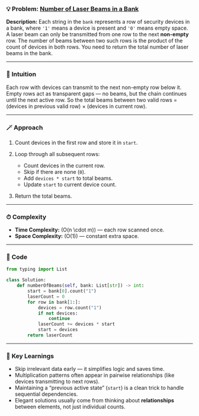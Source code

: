 ### 💡 **Problem:** [Number of Laser Beams in a Bank](https://leetcode.com/problems/number-of-laser-beams-in-a-bank/description/)

**Description:**
Each string in the `bank` represents a row of security devices in a bank, where `'1'` means a device is present and `'0'` means empty space.
A laser beam can only be transmitted from one row to the next **non-empty** row.
The number of beams between two such rows is the product of the count of devices in both rows.
You need to return the total number of laser beams in the bank.

---

### 🧠 **Intuition**

Each row with devices can transmit to the next non-empty row below it.
Empty rows act as transparent gaps — no beams, but the chain continues until the next active row.
So the total beams between two valid rows = (devices in previous valid row) × (devices in current row).

---

### 🪄 **Approach**

1. Count devices in the first row and store it in `start`.
2. Loop through all subsequent rows:

   * Count devices in the current row.
   * Skip if there are none (`0`).
   * Add `devices * start` to total beams.
   * Update `start` to current device count.
3. Return the total beams.

---

### ⏱ **Complexity**

* **Time Complexity:** (O(n \cdot m)) — each row scanned once.
* **Space Complexity:** (O(1)) — constant extra space.

---

### 🧩 **Code**

```python
from typing import List

class Solution:
    def numberOfBeams(self, bank: List[str]) -> int:       
        start = bank[0].count("1")
        laserCount = 0
        for row in bank[1:]:
            devices = row.count("1")
            if not devices:
                continue
            laserCount += devices * start
            start = devices
        return laserCount
```

---

### 🧭 **Key Learnings**

* Skip irrelevant data early — it simplifies logic and saves time.
* Multiplication patterns often appear in pairwise relationships (like devices transmitting to next rows).
* Maintaining a “previous active state” (`start`) is a clean trick to handle sequential dependencies.
* Elegant solutions usually come from thinking about **relationships** between elements, not just individual counts.

